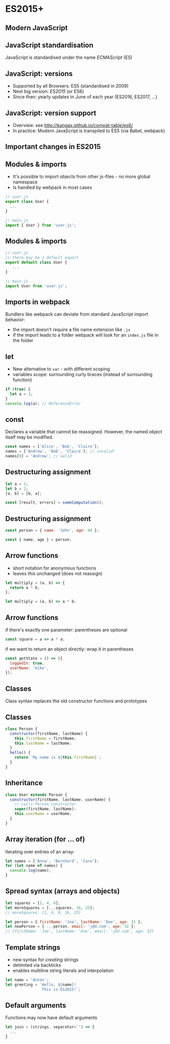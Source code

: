 # ES2015+

## Modern JavaScript

## JavaScript standardisation

JavaScript is standardised under the name _ECMAScript_ (ES)

## JavaScript: versions

- Supported by all Browsers: ES5 (standardised in 2009)
- Next big version: _ES2015_ (or ES6)
- Since then: yearly updates in June of each year (ES2016, ES2017, ...)

## JavaScript: version support

- Overview: see http://kangax.github.io/compat-table/es6/
- In practice: Modern JavaScript is transpiled to ES5 (via Babel, webpack)

## Important changes in ES2015

## Modules & imports

- It's possible to import objects from other js-files - no more global namespace
- Is handled by webpack in most cases

```js
// user.js
export class User {
  ...
}
```

```js
// main.js
import { User } from 'user.js';
```

## Modules & imports

```js
// user.js
// there may be 1 default export
export default class User {
   ...
}
```

```js
// main.js
import User from 'user.js';
```

## Imports in webpack

Bundlers like webpack can deviate from standard JavaScript import behavior:

- the import doesn't require a file name extension like `.js`
- if the import leads to a folder webpack will look for an `index.js` file in the folder

## let

- New alternative to `var` - with different scoping
- variables scope: surrounding curly braces (instead of surrounding function)

```js
if (true) {
  let a = 3;
}
console.log(a); // ReferenceError
```

## const

Declares a variable that cannot be reassigned.
However, the named object itself may be modified.

```js
const names = ['Alice', 'Bob', 'Claire'];
names = ['Andrew', 'Bob', 'Claire']; // invalid!
names[0] = 'Andrew'; // valid
```

## Destructuring assignment

```js
let a = 1;
let b = 2;
[a, b] = [b, a];

const [result, errors] = someComputation();
```

## Destructuring assignment

```js
const person = { name: 'John', age: 48 };

const { name, age } = person;
```

## Arrow functions

- short notation for anonymous functions
- leaves _this_ unchanged (does not reassign)

```js
let multiply = (a, b) => {
  return a * b;
};

let multiply = (a, b) => a * b;
```

## Arrow functions

if there's exactly one parameter: parentheses are optional

```js
const square = a => a * a;
```

if we want to return an object directly: wrap it in parentheses

```js
const getState = () => ({
  loggedIn: true,
  userName: 'mike',
});
```

## Classes

Class syntax replaces the old constructor functions and prototypes

## Classes

```js
class Person {
  constructor(firstName, lastName) {
    this.firstName = firstName;
    this.lastName = lastName;
  }
  hello() {
    return `My name is ${this.firstName}`;
  }
}
```

## Inheritance

```js
class User extends Person {
  constructor(firstName, lastName, userName) {
    // calls Person.constructor
    super(firstName, lastName);
    this.userName = userName;
  }
}
```

## Array iteration (for ... of)

Iterating over entries of an array:

```js
let names = ['Anna', 'Bernhard', 'Caro'];
for (let name of names) {
  console.log(name);
}
```

## Spread syntax (arrays and objects)

```js
let squares = [1, 4, 9];
let moreSquares = [...squares, 16, 25];
// moreSquares: [1, 4, 9, 16, 25]
```

```js
let person = { firstName: 'Joe', lastName: 'Doe', age: 31 };
let newPerson = { ...person, email: 'j@d.com', age: 32 };
// {firstName: 'Joe', lastName: 'Doe', email: 'j@d.com', age: 32}
```

## Template strings

- new syntax for _creating_ strings
- delimited via backticks
- enables multiline string literals and interpolation

```js
let name = 'Anton';
let greeting = `Hello, ${name}!
                This is ES2015!`;
```

## Default arguments

Functions may now have default arguments

```js
let join = (strings, separator='') => {
  ...
}
```
